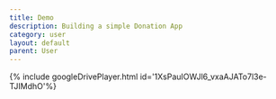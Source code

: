 ```yaml
---
title: Demo
description: Building a simple Donation App
category: user
layout: default
parent: User
---
```

{% include googleDrivePlayer.html id='1XsPauIOWJl6_vxaAJATo7l3e-TJIMdhO'%}

